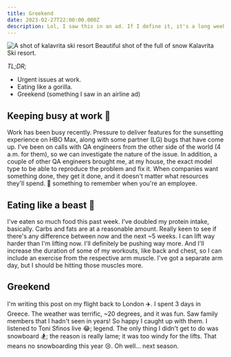 ```yaml
---
title: Greekend
date: 2023-02-27T22:00:00.000Z
description: Lol, I saw this in an ad. If I define it, it's a long weekend where you spend it the Greek way.
---
```

![A shot of kalavrita ski resort](kalavrita.jpg)
<span class="caption">Beautiful shot of the full of snow Kalavrita Ski resort.</span>

_TL;DR;_

* Urgent issues at work.
* Eating like a gorilla.
* Greekend (something I saw in an airline ad)

## Keeping busy at work 🐝

Work has been busy recently. Pressure to deliver features for the sunsetting experience on HBO Max, along with some partner (LG) bugs that have come up. I've been on calls with QA engineers from the other side of the world (4 a.m. for them), so we can investigate the nature of the issue. In addition, a couple of other QA engineers brought me, at my house, the exact model type to be able to reproduce the problem and fix it. When companies want something done, they get it done, and it doesn't matter what resources they'll spend. 🔔 something to remember when you're an employee.

## Eating like a beast 🦍

I've eaten so much food this past week. I've doubled my protein intake, basically. Carbs and fats are at a reasonable amount. Really keen to see if there's any difference between now and the next ~5 weeks. I can lift way harder than I'm lifting now. I'll definitely be pushing way more. And I'll increase the duration of some of my workouts, like back and chest, so I can include an exercise from the respective arm muscle. I've got a separate arm day, but I should be hitting those muscles more.

## Greekend

I'm writing this post on my flight back to London ✈️. I spent 3 days in Greece. The weather was terrific, ~20 degrees, and it was fun. Saw family members that I hadn't seen in years! So happy I caught up with them. I listened to Toni Sfinos live 😂; legend. The only thing I didn't get to do was snowboard 🏂; the reason is really lame; it was too windy for the lifts. That means no snowboarding this year 😢. Oh well... next season.
